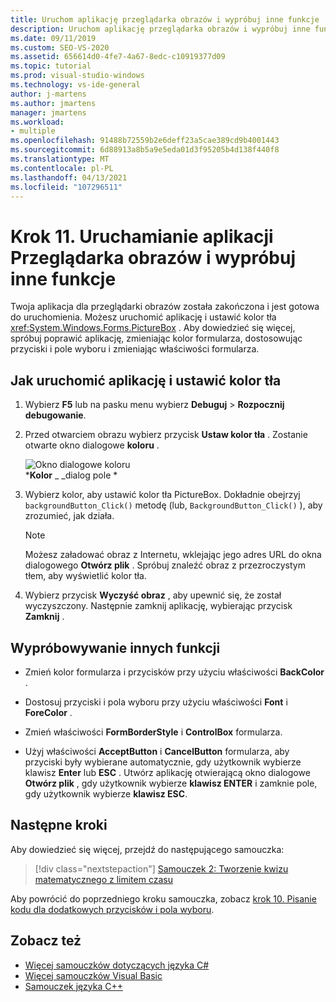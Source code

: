 ```yaml
---
title: Uruchom aplikację przeglądarka obrazów i wypróbuj inne funkcje
description: Uruchom aplikację przeglądarka obrazów i wypróbuj inne funkcje w samouczku Tworzenie obrazu przeglądarki.
ms.date: 09/11/2019
ms.custom: SEO-VS-2020
ms.assetid: 656614d0-4fe7-4a67-8edc-c10919377d09
ms.topic: tutorial
ms.prod: visual-studio-windows
ms.technology: vs-ide-general
author: j-martens
ms.author: jmartens
manager: jmartens
ms.workload:
- multiple
ms.openlocfilehash: 91488b72559b2e6deff23a5cae389cd9b4001443
ms.sourcegitcommit: 6d88913a8b5a9e5eda01d3f95205b4d138f440f8
ms.translationtype: MT
ms.contentlocale: pl-PL
ms.lasthandoff: 04/13/2021
ms.locfileid: "107296511"
---
```

# <a name="step-11-run-your-picture-viewer-app-and-try-other-features"></a>Krok 11. Uruchamianie aplikacji Przeglądarka obrazów i wypróbuj inne funkcje

Twoja aplikacja dla przeglądarki obrazów została zakończona i jest gotowa do uruchomienia. Możesz uruchomić aplikację i ustawić kolor tła <xref:System.Windows.Forms.PictureBox> . Aby dowiedzieć się więcej, spróbuj poprawić aplikację, zmieniając kolor formularza, dostosowując przyciski i pole wyboru i zmieniając właściwości formularza.

## <a name="how-to-run-your-app-and-set-the-background-color"></a>Jak uruchomić aplikację i ustawić kolor tła

1. Wybierz **F5** lub na pasku menu wybierz **Debuguj**  >  **Rozpocznij debugowanie**.

1. Przed otwarciem obrazu wybierz przycisk **Ustaw kolor tła** . Zostanie otwarte okno dialogowe **koloru** .

     ![Okno dialogowe koloru](../ide/media/express_colordialog.png)<br/>
***Kolor** _ _dialog pole *

1. Wybierz kolor, aby ustawić kolor tła PictureBox. Dokładnie obejrzyj `backgroundButton_Click()` metodę (lub, `BackgroundButton_Click()` ), aby zrozumieć, jak działa.

    > [!NOTE]
    > Możesz załadować obraz z Internetu, wklejając jego adres URL do okna dialogowego **Otwórz plik** . Spróbuj znaleźć obraz z przezroczystym tłem, aby wyświetlić kolor tła.

1. Wybierz przycisk **Wyczyść obraz** , aby upewnić się, że został wyczyszczony. Następnie zamknij aplikację, wybierając przycisk **Zamknij** .

## <a name="try-other-features"></a>Wypróbowywanie innych funkcji

* Zmień kolor formularza i przycisków przy użyciu właściwości **BackColor** .

* Dostosuj przyciski i pola wyboru przy użyciu właściwości **Font** i **ForeColor** .

* Zmień właściwości **FormBorderStyle** i **ControlBox** formularza.

* Użyj właściwości **AcceptButton** i **CancelButton** formularza, aby przyciski były wybierane automatycznie, gdy użytkownik wybierze klawisz **Enter** lub **ESC** . Utwórz aplikację otwierającą okno dialogowe **Otwórz plik** , gdy użytkownik wybierze **klawisz ENTER** i zamknie pole, gdy użytkownik wybierze **klawisz ESC**.

## <a name="next-steps"></a>Następne kroki

Aby dowiedzieć się więcej, przejdź do następującego samouczka:

> [!div class="nextstepaction"]
> [Samouczek 2: Tworzenie kwizu matematycznego z limitem czasu](../ide/tutorial-2-create-a-timed-math-quiz.md)

Aby powrócić do poprzedniego kroku samouczka, zobacz [krok 10. Pisanie kodu dla dodatkowych przycisków i pola wyboru](../ide/step-10-write-code-for-additional-buttons-and-a-check-box.md).

## <a name="see-also"></a>Zobacz też

* [Więcej samouczków dotyczących języka C#](../get-started/csharp/index.yml)
* [Więcej samouczków Visual Basic](../get-started/visual-basic/index.yml)
* [Samouczek języka C++](/cpp/get-started/tutorial-console-cpp)